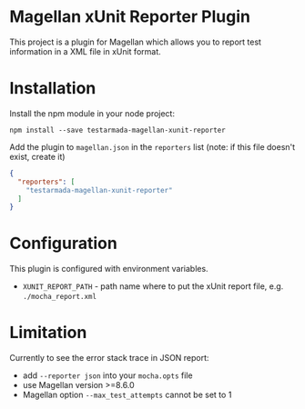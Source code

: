 # Magellan xUnit Reporter Plugin

This project is a plugin for Magellan which allows you to report test information in a XML file in xUnit format.

# Installation

Install the npm module in your node project:

```shell
npm install --save testarmada-magellan-xunit-reporter
```

Add the plugin to `magellan.json` in the `reporters` list (note: if this file doesn't exist, create it)

```json
{
  "reporters": [
    "testarmada-magellan-xunit-reporter"
  ]
}
```

# Configuration

This plugin is configured with environment variables.

- `XUNIT_REPORT_PATH` - path name where to put the xUnit report file, e.g. `./mocha_report.xml`


# Limitation
Currently to see the error stack trace in JSON report:
* add `--reporter json` into your `mocha.opts` file
* use Magellan version >=8.6.0
* Magellan option `--max_test_attempts` cannot be set to 1
